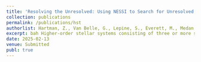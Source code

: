 ```yaml
---
title: 'Resolving the Unresolved: Using NESSI to Search for Unresolved Companions in Low-mass Disk Wide Binaries'
collection: publications
permalink: /publications/hst
authorlist: Hartman, Z., Van Belle, G., Lepine, S., Everett, M., Medan, I.
excerpt: bah Higher-order stellar systems consisting of three or more stars are not an uncommon occurrence in the Galaxy. Nearly 50% of wide binaries with separations >1000 au and where the primary star is a solar-type star are actually higher-order multiples with one component being a close binary. Additionally, the higher-order multiplicity fraction appears to be correlated with the physical separation of the widest component. These facts have motivated some of our current theories behind how the widest stellar systems formed, which can have separations on the order of or larger than protostellar cores. However, it is unclear if the correlation between wide binary separation and higher-order multiplicity extends to low-mass binaries. We present initial results of an ongoing speckle imaging of nearby low-mass wide binaries. We find an overall higher-order multiplicity fraction for our sample of 40.0% +/- 10.6%. If we include systems where Gaia indicates that a companion is likely present, this fraction increases to 58.0% +\- 13.5%. This is consistent with previous results from both higher-mass stars and a previous result for low-mass wide binaries. However, we do not detect the expected increase in higher-order multiplicity fraction with separation, as was seen with previous studies. We briefly explore why higher-order multiplicity statistics could be different in low-mass stars, and what the significance might be for models of wide binary formation.
date: 2025-02-13
venue: Submitted
publ: true
---
```

